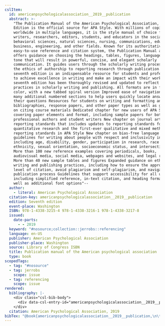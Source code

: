 ```yaml
---
cslItem:
  id: americanpsychologicalassociation__2019__publication
  abstract: >-
    "The Publication Manual of the American Psychological Association, Seventh
    Edition is the official source for APA Style. With millions of copies sold
    worldwide in multiple languages, it is the style manual of choice for
    writers, researchers, editors, students, and educators in the social and
    behavioral sciences, natural sciences, nursing, communications, education,
    business, engineering, and other fields. Known for its authoritative,
    easy-to-use reference and citation system, the Publication Manual also
    offers guidance on choosing the headings, tables, figures, language, and
    tone that will result in powerful, concise, and elegant scholarly
    communication. It guides users through the scholarly writing process-from
    the ethics of authorship to reporting research through publication. The
    seventh edition is an indispensable resource for students and professionals
    to achieve excellence in writing and make an impact with their work. The
    seventh edition has been thoroughly revised and updated to reflect best
    practices in scholarly writing and publishing. All formats are in full
    color, with a new tabbed spiral version Improved ease of navigation, with
    many additional numbered sections to help users quickly locate answers to
    their questions Resources for students on writing and formatting annotated
    bibliographies, response papers, and other paper types as well as guidelines
    on citing course materials Dedicated chapter for new users of APA Style
    covering paper elements and format, including sample papers for both
    professional authors and student writers New chapter on journal article
    reporting standards that includes updates to reporting standards for
    quantitative research and the first-ever qualitative and mixed methods
    reporting standards in APA Style New chapter on bias-free language
    guidelines for writing about people with respect and inclusivity in areas
    including age, disability, gender, participation in research, race and
    ethnicity, sexual orientation, socioeconomic status, and intersectionality
    More than 100 new reference examples covering periodicals, books,
    audiovisual media, social media, webpages and websites, and legal resources
    More than 40 new sample tables and figures Expanded guidance on ethical
    writing and publishing practices, including how to ensure the appropriate
    level of citation, avoid plagiarism and self-plagiarism, and navigate the
    publication process Guidelines that support accessibility for all users,
    including simplified reference, in-text citation, and heading formats as
    well as additional font options"--
  author:
    - literal: American Psychological Association
  citation-key: americanpsychologicalassociation__2019__publication
  edition: Seventh edition
  event-place: Washington
  ISBN: 978-1-4338-3215-4 978-1-4338-3216-1 978-1-4338-3217-8
  issued:
    date-parts:
      - - 2019
  keyword: "#nosource;collection::jerrobs::referencing"
  language: en-US
  publisher: American Psychological Association
  publisher-place: Washington
  source: Library of Congress ISBN
  title: Publication manual of the American psychological association
  type: book
scopedTags:
  - tag: "#nosource"
  - tag: jerrobs
    scope: issue
  - tag: referencing
    scope: issue
rendered:
  bibliography: |-
    <div class="csl-bib-body">
      <div data-csl-entry-id="americanpsychologicalassociation__2019__publication" class="csl-entry">American Psychological Association 2019 <i>Publication manual of the American psychological association</i>. Seventh edition. Washington: American Psychological Association.</div>
    </div>
  citation: American Psychological Association, 2019
bibTex: "@book{americanpsychologicalassociation__2019__publication,\n\taddress = {Washington},\n\tauthor = {{American Psychological Association}},\n\tedition = {Seventh edition},\n\tyear = {2019},\n\tpublisher = {American Psychological Association},\n\ttitle = {Publication manual of the {American} psychological association},\n}\n\n"
---
```

